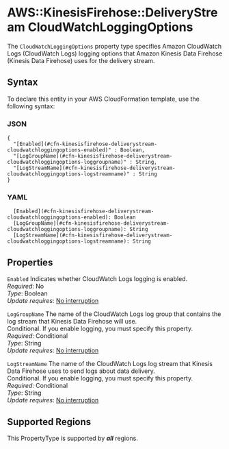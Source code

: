 # AWS::KinesisFirehose::DeliveryStream CloudWatchLoggingOptions<a name="aws-properties-kinesisfirehose-deliverystream-cloudwatchloggingoptions"></a>

The `CloudWatchLoggingOptions` property type specifies Amazon CloudWatch Logs \(CloudWatch Logs\) logging options that Amazon Kinesis Data Firehose \(Kinesis Data Firehose\) uses for the delivery stream\. 

## Syntax<a name="aws-properties-kinesisfirehose-deliverystream-cloudwatchloggingoptions-syntax"></a>

To declare this entity in your AWS CloudFormation template, use the following syntax:

### JSON<a name="aws-properties-kinesisfirehose-deliverystream-cloudwatchloggingoptions-syntax.json"></a>

```
{
  "[Enabled](#cfn-kinesisfirehose-deliverystream-cloudwatchloggingoptions-enabled)" : Boolean,
  "[LogGroupName](#cfn-kinesisfirehose-deliverystream-cloudwatchloggingoptions-loggroupname)" : String,
  "[LogStreamName](#cfn-kinesisfirehose-deliverystream-cloudwatchloggingoptions-logstreamname)" : String
}
```

### YAML<a name="aws-properties-kinesisfirehose-deliverystream-cloudwatchloggingoptions-syntax.yaml"></a>

```
  [Enabled](#cfn-kinesisfirehose-deliverystream-cloudwatchloggingoptions-enabled): Boolean
  [LogGroupName](#cfn-kinesisfirehose-deliverystream-cloudwatchloggingoptions-loggroupname): String
  [LogStreamName](#cfn-kinesisfirehose-deliverystream-cloudwatchloggingoptions-logstreamname): String
```

## Properties<a name="aws-properties-kinesisfirehose-deliverystream-cloudwatchloggingoptions-properties"></a>

`Enabled`  <a name="cfn-kinesisfirehose-deliverystream-cloudwatchloggingoptions-enabled"></a>
Indicates whether CloudWatch Logs logging is enabled\.  
*Required*: No  
*Type*: Boolean  
*Update requires*: [No interruption](https://docs.aws.amazon.com/AWSCloudFormation/latest/UserGuide/using-cfn-updating-stacks-update-behaviors.html#update-no-interrupt)

`LogGroupName`  <a name="cfn-kinesisfirehose-deliverystream-cloudwatchloggingoptions-loggroupname"></a>
The name of the CloudWatch Logs log group that contains the log stream that Kinesis Data Firehose will use\.  
Conditional\. If you enable logging, you must specify this property\.  
*Required*: Conditional  
*Type*: String  
*Update requires*: [No interruption](https://docs.aws.amazon.com/AWSCloudFormation/latest/UserGuide/using-cfn-updating-stacks-update-behaviors.html#update-no-interrupt)

`LogStreamName`  <a name="cfn-kinesisfirehose-deliverystream-cloudwatchloggingoptions-logstreamname"></a>
The name of the CloudWatch Logs log stream that Kinesis Data Firehose uses to send logs about data delivery\.   
Conditional\. If you enable logging, you must specify this property\.   
*Required*: Conditional  
*Type*: String  
*Update requires*: [No interruption](https://docs.aws.amazon.com/AWSCloudFormation/latest/UserGuide/using-cfn-updating-stacks-update-behaviors.html#update-no-interrupt)

## Supported Regions

This PropertyType is supported by ***all*** regions.